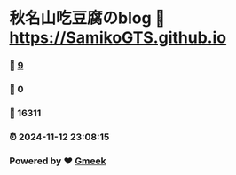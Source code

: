 # 秋名山吃豆腐のblog :link: https://SamikoGTS.github.io 
### :page_facing_up: [9](https://SamikoGTS.github.io/tag.html) 
### :speech_balloon: 0 
### :hibiscus: 16311 
### :alarm_clock: 2024-11-12 23:08:15 
### Powered by :heart: [Gmeek](https://github.com/Meekdai/Gmeek)
